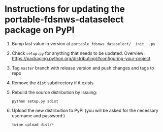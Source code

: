 # Instructions for updating the portable-fdsnws-dataselect package on PyPI

1. Bump last value in version at `portable_fdsnws_dataselect/__init__.py`

1. Check `setup.py` for anything that needs to be updated.  Overview:
    https://packaging.python.org/distributing/#configuring-your-project

1. Tag `master` branch with release version and push changes and tags to repo

1. Remove the `dist` subdirectory if it exists

1. Rebuild the source distribution by issuing:

    ```
    python setup.py sdist
    ```

1. Upload the new distribution to PyPI (you will be asked for the necessary username and password:)

    ```
    twine upload dist/*
    ```

